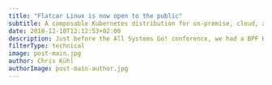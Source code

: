 ```yaml
---
title: "Flatcar Linux is now open to the public"
subtitle: A composable Kubernetes distribution for on-premise, cloud, and hybrid environments.
date: 2018-12-18T12:12:53+02:00
description: Just before the All Systems Go! conference, we had a BPF Hackfest at the Kinvolk office and one of the topics of discussion was to document different BPF ELF loaders. This blog post is the result of it.
filterType: technical
image: post-main.jpg
author: Chris Kühl
authorImage: post-main-author.jpg
---
```


